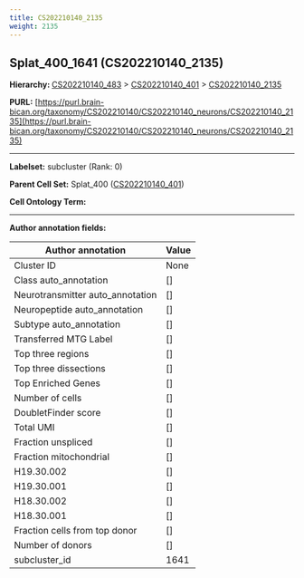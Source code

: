 ```yaml
---
title: CS202210140_2135
weight: 2135
---
```

## Splat_400_1641 (CS202210140_2135)
<b>Hierarchy: </b>
[CS202210140_483](../CS202210140_483) >
[CS202210140_401](../CS202210140_401) >
[CS202210140_2135](../CS202210140_2135)

**PURL:** [https://purl.brain-bican.org/taxonomy/CS202210140/CS202210140_neurons/CS202210140_2135](https://purl.brain-bican.org/taxonomy/CS202210140/CS202210140_neurons/CS202210140_2135)

---


**Labelset:** subcluster (Rank: 0)

**Parent Cell Set:** Splat_400 ([CS202210140_401](../CS202210140_401))



**Cell Ontology Term:** 

[MARKER GENES.]: #


---

[TRANSFERRED ANNOTATIONS.]: #


[AUTHOR ANNOTATION FIELDS.]: #


**Author annotation fields:**

| Author annotation | Value |
|-------------------|-------|
|Cluster ID|None|
|Class auto_annotation|[]|
|Neurotransmitter auto_annotation|[]|
|Neuropeptide auto_annotation|[]|
|Subtype auto_annotation|[]|
|Transferred MTG Label|[]|
|Top three regions|[]|
|Top three dissections|[]|
|Top Enriched Genes|[]|
|Number of cells|[]|
|DoubletFinder score|[]|
|Total UMI|[]|
|Fraction unspliced|[]|
|Fraction mitochondrial|[]|
|H19.30.002|[]|
|H19.30.001|[]|
|H18.30.002|[]|
|H18.30.001|[]|
|Fraction cells from top donor|[]|
|Number of donors|[]|
|subcluster_id|1641|
